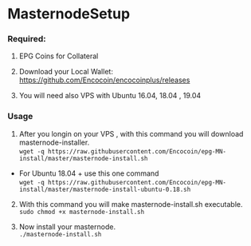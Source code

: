 # MasternodeSetup

### Required:

1. EPG Coins for Collateral

2. Download your Local Wallet: https://github.com/Encocoin/encocoinplus/releases

3. You will need also VPS with Ubuntu 16.04, 18.04 , 19.04

### Usage

1. After you longin on your VPS , with this command you will download masternode-installer.   
`wget -q https://raw.githubusercontent.com/Encocoin/epg-MN-install/master/masternode-install.sh`  
- For Ubuntu 18.04 + use this one command   
`wget -q https://raw.githubusercontent.com/Encocoin/epg-MN-install/master/masternode-install-ubuntu-0.18.sh` 

2. With this command you will make masternode-install.sh executable.  
`sudo chmod +x masternode-install.sh` <br>

3. Now install your masternode.  
`./masternode-install.sh`
